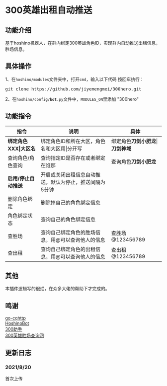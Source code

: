 # 300英雄出租自动推送
## 功能介绍
基于hoshino机器人，在群内绑定300英雄角色ID，实现群内自动推送出租信息，胜场信息。
## 具体操作
1、在<code>hoshino/modules</code>文件夹中，打开<code>cmd</code>，输入以下代码 按回车执行：
<pre>git clone https://github.com/jiyemengmei/300hero.git</pre>
2、在<code>hoshino/config/__bot__.py</code>文件中，<code>MODULES_ON</code>里添加 "300hero"
## 功能指令
|  指令   | 说明  | 具体  |
|  ----  | ----  | ----  |
| <b>绑定角色XXX\|大区名</b>  | 绑定角色ID和所在大区，角色名和大区用\|分开写 | 绑定角色<b>刀剑小肥龙</b>\|<b>刀剑神域</b>  |
| 查询角色/角色查询  | 查询指定ID是否存在或者绑定在谁那  | 查询角色<b>刀剑小肥龙</b>  |
| <b>启用/停止自动推送</b>  | 开启或关闭出租信息自动推送，默认为停止，推送间隔为5分钟 |
| 删除角色绑定  | 删除掉自己的角色绑定信息  |
| 角色绑定状态  | 查询自己的角色绑定信息  |
| 查胜场  | 查询自己绑定角色的胜场信息，用@可以查询他人的信息  | 查胜场@123456789  |
| 查出租  | 查询自己绑定角色的出租信息，用@可以查询他人的信息  | 查出租@123456789  |
## 其他
本插件逻辑写的很烂，在众多大佬的帮助下才完成的。
## 鸣谢
<a href="https://github.com/Mrs4s/go-cqhttp" target="_BLANK">go-cqhttp</a>\
<a href="https://github.com/Ice-Cirno/HoshinoBot" target="_BLANK">HoshinoBot</a>\
<a href="http://static.300mbdl.cn/box/index.html#/home" target="_BLANK">300助手</a>\
<a href="http://300.electricdog.net/300hero" target="_BLANK">300英雄胜场查询网</a>
## 更新日志
### 2021/8/20
首次上传
